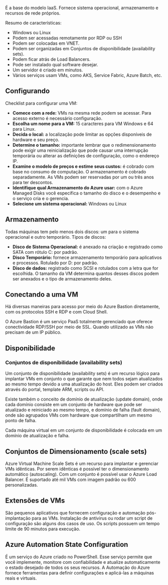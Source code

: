 É a base do modelo IaaS. Fornece sistema operacional, armazenamento e recursos de rede próprios.

Resumo de características:
- Windows ou Linux
- Podem ser acessadas remotamente por RDP ou SSH
- Podem ser colocadas em VNET.
- Podem ser organizadas em Conjuntos de disponibilidade (availability sets).
- Podem ficar atrás de Load Balancers.
- Pode ser instalado qual software desejar.
- Um servidor é criado em minutos.
- Vários serviços usam VMs, como AKS, Service Fabric, Azure Batch, etc.

## Configurando

Checklist para configurar uma VM:

- **Comece com a rede:** VMs na mesma rede podem se acessar. Para acesso externo é necessário configuração.
- **Escolha um nome para a VM:** 15 caracteres para VM Windows e 64 para Linux.
- **Decida o local:** a localização pode limitar as opções disponíveis de hardware e seu preço.
- **Determine o tamanho:** importante lembrar que o  redimensionamento pode exigir uma reinicialização que pode causar uma interrupção temporária ou alterar as definições de configuração, como o endereço IP.
- **Examine o modelo de preços e estime seus custos:** é cobrado com base no consumo de computação. O armazenamento é cobrado separadamente. As VMs podem ser reservadas por um ou três anos para ter descontos.
- **Identifique qual Armazenamento do Azure usar:** com o Azure Managed Disks você especifica o tamanho do disco e o desempenho e o serviço cria e o gerencia.
- **Selecione um sistema operacional:** Windows ou Linux

## Armazenamento

Todas máquinas tem pelo menos dois discos: um para o sistema operacional e outro temporário. Tipos de discos:

- **Disco de Sistema Operacional:** é anexado na criação e registrado como SATA com rótulo C: por padrão.
- **Disco Temporário:** fornece armazenamento temporário para aplicativos e processos. Rotulado por D: por padrão.
- **Disco de dados:** registrado como SCSI e rotulados com a letra que for escolhida. O tamanho da VM determina quantos desses discos podem ser anexados e o tipo de armazenamento deles.

## Conectando a uma VM

Há diversas maneiras para acesso por meio do Azure Bastion diretamente, com os protocolos SSH e RDP e com Cloud Shell.

O Azure Bastion é um serviço PaaS totalmente gerenciado que oferece conectividade RDP/SSH por meio de SSL. Quando utilizado as VMs não precisam de um IP público.

## Disponibilidade

### Conjuntos de disponibilidade (availability sets)

Um conjunto de disponibilidade (availability sets) é um recurso lógico para implantar VMs em conjunto o que garante que nem todos sejam atualizados ao mesmo tempo devido a uma atualização do host. Eles podem ser criados através do portal, template ARM, scripts ou API.

Existe também o conceito de domínio de atualização (update domain), onde cada domínio consiste em um conjunto de hardware que pode ser atualizado e reiniciado ao mesmo tempo, e domínio de falha (fault domain), onde são agrupados VMs com hardware que compartilham um mesmo ponto de falha. 

Cada máquina virtual em um conjunto de disponibilidade é colocada em um domínio de atualização e falha.

## Conjuntos de Dimensionamento (scale sets)

Azure Virtual Machine Scale Sets é um recurso para implantar e gerenciar VMs idênticas. Por serem idênticas é possível ter o dimensionamento automático (autoscaling). Com um conjunto é possível usar o Azure Load Balancer. É suportado até mil VMs com imagem padrão ou 600 personalizadas.

## Extensões de VMs

São pequenos aplicativos que fornecem configuração e automação pós-implantação para as VMs. Instalação de antivirus ou rodar um script de configuração são alguns dos casos de uso. Os scripts possuem um tempo limite de 90 minutos para execução.

## Azure Automation State Configuration

É um serviço do Azure criado no PowerShell. Esse serviço permite que você implemente, monitore com confiabilidade e atualize automaticamente o estado desejado de todos os seus recursos. A Automação do Azure fornece ferramentas para definir configurações e aplicá-las a máquinas reais e virtuais.

